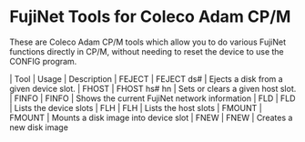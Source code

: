 # FujiNet Tools for Coleco Adam CP/M

These are Coleco Adam CP/M tools which allow you to do various FujiNet functions directly in CP/M, without needing to reset the device to use the CONFIG program.

| Tool   | Usage        | Description
| FEJECT | FEJECT ds#   | Ejects a disk from a given device slot.
| FHOST  | FHOST hs# hn | Sets or clears a given host slot.
| FINFO  | FINFO        | Shows the current FujiNet network information
| FLD    | FLD          | Lists the device slots
| FLH    | FLH          | Lists the host slots
| FMOUNT | FMOUNT       | Mounts a disk image into device slot
| FNEW   | FNEW         | Creates a new disk image



